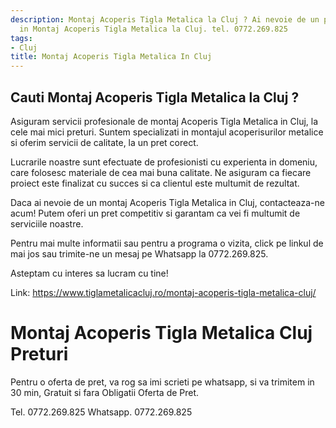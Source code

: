 ```yaml
---
description: Montaj Acoperis Tigla Metalica la Cluj ? Ai nevoie de un profesionist
  in Montaj Acoperis Tigla Metalica la Cluj. tel. 0772.269.825
tags:
- Cluj
title: Montaj Acoperis Tigla Metalica In Cluj
---
```



## Cauti Montaj Acoperis Tigla Metalica la Cluj ?

Asiguram servicii profesionale de montaj Acoperis Tigla Metalica in Cluj, la cele mai mici preturi. Suntem specializati in montajul acoperisurilor metalice si oferim servicii de calitate, la un pret corect. 

Lucrarile noastre sunt efectuate de profesionisti cu experienta in domeniu, care folosesc materiale de cea mai buna calitate. Ne asiguram ca fiecare proiect este finalizat cu succes si ca clientul este multumit de rezultat. 

Daca ai nevoie de un montaj Acoperis Tigla Metalica in Cluj, contacteaza-ne acum! Putem oferi un pret competitiv si garantam ca vei fi multumit de serviciile noastre. 

Pentru mai multe informatii sau pentru a programa o vizita, click pe linkul de mai jos sau trimite-ne un mesaj pe Whatsapp la 0772.269.825. 

Asteptam cu interes sa lucram cu tine! 

Link: https://www.tiglametalicacluj.ro/montaj-acoperis-tigla-metalica-cluj/

# Montaj Acoperis Tigla Metalica Cluj Preturi
Pentru o oferta de pret, va rog sa imi scrieti pe whatsapp, si va trimitem in 30 min, Gratuit si fara Obligatii Oferta de Pret.

Tel. 0772.269.825
Whatsapp. 0772.269.825